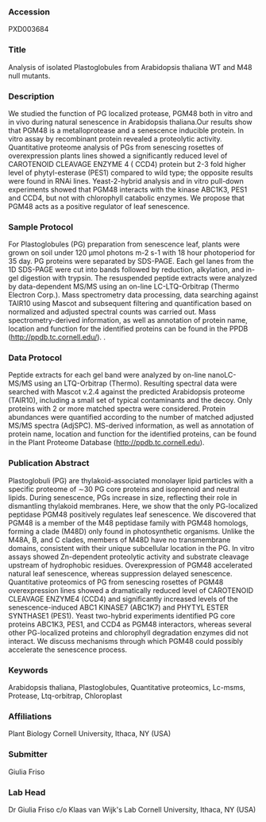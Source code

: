 ### Accession
PXD003684

### Title
Analysis of isolated Plastoglobules from Arabidopsis thaliana WT and M48 null mutants.

### Description
We studied the function of PG localized protease, PGM48 both in vitro and in vivo during natural senescence in Arabidopsis thaliana.Our results show that PGM48 is a metalloprotease and a senescence inducible protein. In vitro assay by recombinant protein revealed a proteolytic activity. Quantitative proteome analysis of PGs from senescing rosettes of overexpression plants lines showed a significantly reduced level of CAROTENOID CLEAVAGE ENZYME 4 ( CCD4) protein but 2-3 fold higher level of phytyl-esterase (PES1) compared to wild type; the opposite results were found in RNAi lines. Yeast-2-hybrid analysis and in vitro pull-down experiments showed that PGM48 interacts with the kinase ABC1K3, PES1 and CCD4, but not with chlorophyll catabolic enzymes. We propose that PGM48 acts as a positive regulator of leaf senescence.

### Sample Protocol
For Plastoglobules (PG) preparation from senescence leaf, plants were grown on soil under 120 µmol photons m-2 s-1 with 18 hour photoperiod for 35 day. PG proteins were separated by SDS-PAGE. Each gel lanes from the 1D SDS-PAGE were cut into bands followed by reduction, alkylation, and in-gel digestion with trypsin. The resuspended peptide extracts were analyzed by data-dependent MS/MS using an on-line LC-LTQ-Orbitrap (Thermo Electron Corp.). Mass spectrometry data processing, data searching against TAIR10 using Mascot and subsequent filtering and quantification based on normalized and adjusted spectral counts was carried out. Mass spectrometry-derived information, as well as annotation of protein name, location and function for the identified proteins can be found in the PPDB (http://ppdb.tc.cornell.edu/).  .

### Data Protocol
Peptide extracts for each gel band were analyzed by on-line nanoLC-MS/MS using an LTQ-Orbitrap (Thermo). Resulting spectral data were searched with Mascot v.2.4 against the predicted Arabidopsis proteome (TAIR10), including a small set of typical contaminants and the decoy. Only proteins with 2 or more matched spectra were considered. Protein abundances were quantified according to the number of matched adjusted MS/MS spectra (AdjSPC). MS-derived information, as well as annotation of protein name, location and function for the identified proteins, can be found in the Plant Proteome Database (http://ppdb.tc.cornell.edu).

### Publication Abstract
Plastoglobuli (PG) are thylakoid-associated monolayer lipid particles with a specific proteome of &#x223c;30 PG core proteins and isoprenoid and neutral lipids. During senescence, PGs increase in size, reflecting their role in dismantling thylakoid membranes. Here, we show that the only PG-localized peptidase PGM48 positively regulates leaf senescence. We discovered that PGM48 is a member of the M48 peptidase family with PGM48 homologs, forming a clade (M48D) only found in photosynthetic organisms. Unlike the M48A, B, and C clades, members of M48D have no transmembrane domains, consistent with their unique subcellular location in the PG. In vitro assays showed Zn-dependent proteolytic activity and substrate cleavage upstream of hydrophobic residues. Overexpression of PGM48 accelerated natural leaf senescence, whereas suppression delayed senescence. Quantitative proteomics of PG from senescing rosettes of PGM48 overexpression lines showed a dramatically reduced level of CAROTENOID CLEAVAGE ENZYME4 (CCD4) and significantly increased levels of the senescence-induced ABC1 KINASE7 (ABC1K7) and PHYTYL ESTER SYNTHASE1 (PES1). Yeast two-hybrid experiments identified PG core proteins ABC1K3, PES1, and CCD4 as PGM48 interactors, whereas several other PG-localized proteins and chlorophyll degradation enzymes did not interact. We discuss mechanisms through which PGM48 could possibly accelerate the senescence process.

### Keywords
Arabidopsis thaliana, Plastoglobules, Quantitative proteomics, Lc-msms, Protease, Ltq-orbitrap, Chloroplast

### Affiliations
Plant Biology
Cornell University, Ithaca, NY (USA)

### Submitter
Giulia Friso

### Lab Head
Dr Giulia Friso c/o Klaas van Wijk's Lab
Cornell University, Ithaca, NY (USA)


